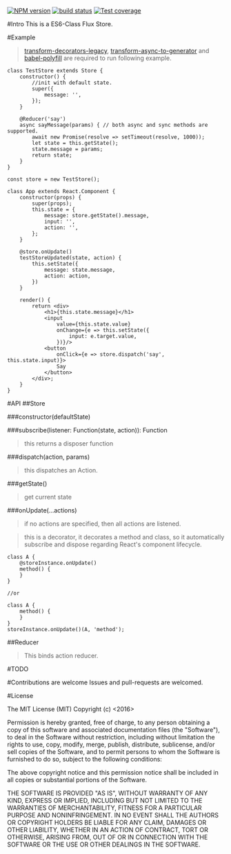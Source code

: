 [![NPM version][npm-image]][npm-url]
[![build status][travis-image]][travis-url]
[![Test coverage][coveralls-image]][coveralls-url]


#Intro
This is a ES6-Class Flux Store.


#Example
> [transform-decorators-legacy](https://github.com/loganfsmyth/babel-plugin-transform-decorators-legacy), [transform-async-to-generator](https://github.com/babel/babel/tree/master/packages/babel-helper-remap-async-to-generator) and [babel-polyfill](https://github.com/babel/babel/tree/master/packages/babel-polyfill) are required to run following example.


```
class TestStore extends Store {
    constructor() {
        //init with default state.
        super({
            message: '',
        });
    }

    @Reducer('say')
    async sayMessage(params) { // both async and sync methods are supported.
        await new Promise(resolve => setTimeout(resolve, 1000));
        let state = this.getState();
        state.message = params;
        return state;
    }
}

const store = new TestStore();

class App extends React.Component {
    constructor(props) {
        super(props);
        this.state = {
            message: store.getState().message,
            input: '',
            action: '',
        };
    }

    @store.onUpdate()
    testStoreUpdated(state, action) {
        this.setState({
            message: state.message,
            action: action,
        })
    }

    render() {
        return <div>
            <h1>{this.state.message}</h1>
            <input
                value={this.state.value}
                onChange={e => this.setState({
                    input: e.target.value,
                })}/>
            <button
                onClick={e => store.dispatch('say', this.state.input)}>
                Say
            </button>
        </div>;
    }
}
```


#API
##Store

###constructor(defaultState)

###subscribe(listener: Function(state, action)): Function
> this returns a disposer function

###dispatch(action, params)
> this dispatches an Action.

###getState()
> get current state

###onUpdate(...actions)
> if no actions are specified, then all actions are listened.

> this is a decorator, it decorates a method and class, so it automatically subscribe and dispose regarding React's component lifecycle.

```
class A {
	@storeInstance.onUpdate()
	method() {
	}
}

//or

class A {
	method() {
	}
}
storeInstance.onUpdate()(A, 'method');
```

##Reducer
> This binds action reducer.

#TODO


#Contributions are welcome
Issues and pull-requests are welcomed.

#License

The MIT License (MIT) Copyright (c) <2016>

Permission is hereby granted, free of charge, to any person obtaining a copy of this software and associated documentation files (the "Software"), to deal in the Software without restriction, including without limitation the rights to use, copy, modify, merge, publish, distribute, sublicense, and/or sell copies of the Software, and to permit persons to whom the Software is furnished to do so, subject to the following conditions:

The above copyright notice and this permission notice shall be included in all copies or substantial portions of the Software.

THE SOFTWARE IS PROVIDED "AS IS", WITHOUT WARRANTY OF ANY KIND, EXPRESS OR IMPLIED, INCLUDING BUT NOT LIMITED TO THE WARRANTIES OF MERCHANTABILITY, FITNESS FOR A PARTICULAR PURPOSE AND NONINFRINGEMENT. IN NO EVENT SHALL THE AUTHORS OR COPYRIGHT HOLDERS BE LIABLE FOR ANY CLAIM, DAMAGES OR OTHER LIABILITY, WHETHER IN AN ACTION OF CONTRACT, TORT OR OTHERWISE, ARISING FROM, OUT OF OR IN CONNECTION WITH THE SOFTWARE OR THE USE OR OTHER DEALINGS IN THE SOFTWARE.



[npm-image]: https://img.shields.io/npm/v/classux.svg?style=flat-square
[npm-url]: https://www.npmjs.com/package/classux
[travis-image]: https://img.shields.io/travis/joesonw/classux/master.svg?style=flat-square
[travis-url]: https://travis-ci.org/joesonw/classux
[coveralls-image]: https://img.shields.io/coveralls/joesonw/classux/master.svg?style=flat-square
[coveralls-url]: https://coveralls.io/r/joesonw/classux?branch=master
